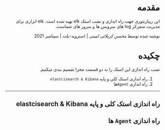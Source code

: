 <div dir="rtl">
 
# مقدمه

 این ریپازیتوری جهت راه اندازی و نصب استک elk 
 تهیه شده است. 
 elk
 ابزاری برای مدیریت متمرکز log های سرویس ها و سرور های شماست.
 
نوشته شده توسط _محسن کربلائی امینی_  |  استروید-بلت  |  سپتامبر 2021
 
 # چکیده
 
 نصب راه اندازی این استک را به دو قسمت مجزا تقسیم بندی میکنیم.
 
 1. راه اندازی استک کلی و پایه `elastcisearch & Kibana`
 2. راه اندازی `Agent`ها 
 ---
 ## راه اندازی استک کلی و پایه elastcisearch & Kibana
 
 
 
 ##  راه اندازی `Agent` ها
</div>
